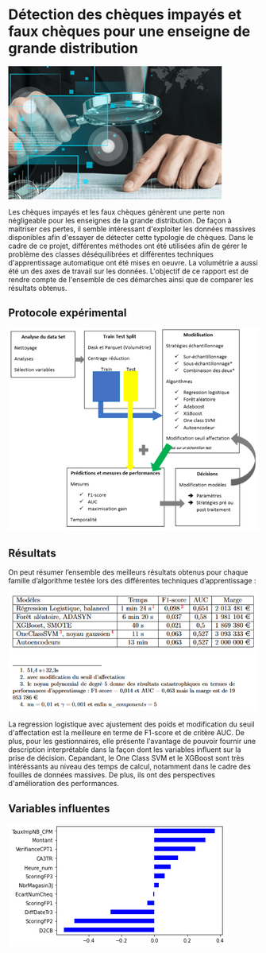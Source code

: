 # Détection des chèques impayés et faux chèques pour une enseigne de grande distribution

![](images/fraude_reduit.png)


Les chèques impayés et les faux chèques génèrent une perte non négligeable pour les enseignes de la grande distribution. De façon à maitriser ces pertes, il semble intéressant d'exploiter les données massives disponibles afin d'essayer de détecter cette typologie de chèques. Dans le cadre de ce projet, différentes méthodes ont été utilisées afin de gérer le problème des classes déséquilibrées et différentes techniques d'apprentissage automatique ont été mises en oeuvre. La volumétrie a aussi été un des axes de travail sur les données. L'objectif de ce rapport est de rendre compte de l'ensemble de ces démarches ainsi que de comparer les résultats obtenus. 

## Protocole expérimental

![](images/processus.png)

## Résultats

On peut résumer l’ensemble des meilleurs résultats obtenus pour chaque
famille d’algorithme testée lors des différentes techniques d’apprentissage :

![](images/results.png)

La regression logistique avec ajustement des poids et modification du seuil d'affectation est la meilleure en terme de F1-score et de critère AUC. De plus, pour les gestionnaires, elle présente l'avantage de pouvoir fournir une description interprétable dans la façon dont les variables influent sur la prise de décision. Cepandant, le One Class SVM et le XGBoost sont très intéréssants au niveau des temps de calcul, notamment dans le cadre des fouilles de données massives. De plus, ils ont des perspectives d'amélioration des performances.

## Variables influentes

![](images/var_reglog.png)


